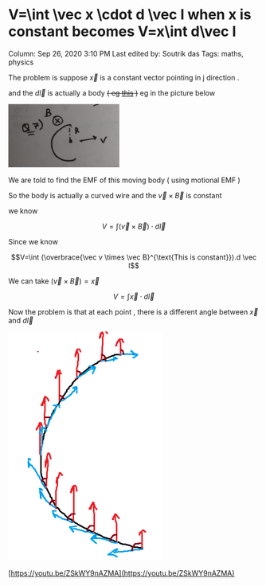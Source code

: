 # V=\int \vec x \cdot d \vec l when x is constant becomes V=x\int d\vec l

Column: Sep 26, 2020 3:10 PM
Last edited by: Soutrik das
Tags: maths, physics

The problem is suppose $\vec x$ is a constant vector pointing in j direction . 

and the $d\vec l$ is actually a body   ~~( eg [this](Some%20easy%20EMI%20questions%202397dc1e88fc4cad8627975e358224bf.md) )~~ eg in the picture below

![V=%20int%20vec%20x%20cdot%20d%20vec%20l%20when%20x%20is%20constant%20becom%20245bbbd4dfee41629ed0d7596fb585ba/Untitled.png](V=%20int%20vec%20x%20cdot%20d%20vec%20l%20when%20x%20is%20constant%20becom%20245bbbd4dfee41629ed0d7596fb585ba/Untitled.png)

We are told to find the EMF of this moving body ( using motional EMF )

So the body is actually a curved wire and the $\vec v \times \vec B$ is constant 

we know 

$$V=\int (\vec v \times \vec B )\cdot d \vec l$$

Since we know 

$$V=\int (\overbrace{\vec v \times \vec B}^{\text{This is constant}}).d \vec l$$

We can take $(\vec v \times \vec B )=\vec x$

$$V=\int \vec x\cdot d \vec l$$

Now the problem is that at each point , there is a different angle between $\vec x$ and $d \vec l$

![V=%20int%20vec%20x%20cdot%20d%20vec%20l%20when%20x%20is%20constant%20becom%20245bbbd4dfee41629ed0d7596fb585ba/Untitled%201.png](V=%20int%20vec%20x%20cdot%20d%20vec%20l%20when%20x%20is%20constant%20becom%20245bbbd4dfee41629ed0d7596fb585ba/Untitled%201.png)

[https://youtu.be/ZSkWY9nAZMA](https://youtu.be/ZSkWY9nAZMA)
